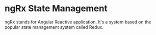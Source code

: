 # ngRx State Management
 ngRx stands for Angular Reactive application. It's a system based on the popular state management system called Redux.
